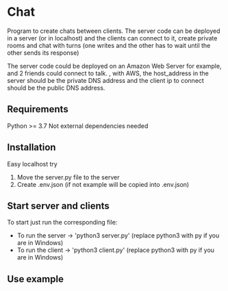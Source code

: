 # Chat

Program to create chats between clients. The server code can be deployed in a server (or in localhost) and
the clients can connect to it, create private rooms and chat with turns (one writes and the other has to wait until the other sends its response)

The server code could be deployed on an Amazon Web Server for example, and 2 friends could connect to talk.  , with AWS, the host_address in the server should be the private DNS address and the client ip to connect should be the public DNS address.

## Requirements
Python >= 3.7
Not external dependencies needed

## Installation
Easy localhost try
1. Move the server.py file to the server
2. Create .env.json (if not example will be copied into .env.json)

## Start server and clients
To start just run the corresponding file:

- To run the server -> 'python3 server.py' (replace python3 with py if you are in Windows)
- To run the client -> 'python3 client.py' (replace python3 with py if you are in Windows)

## Use example



